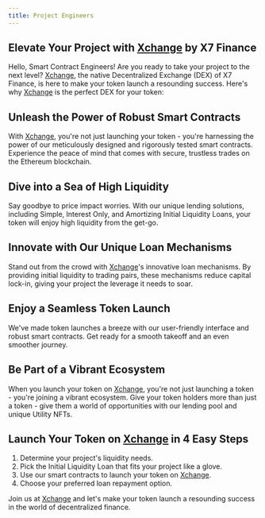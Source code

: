 ```yaml
---
title: Project Engineers
---
```


## Elevate Your Project with [Xchange](https://beta.x7.finance) by X7 Finance

Hello, Smart Contract Engineers! Are you ready to take your project to the next level? [Xchange](https://beta.x7.finance), the native Decentralized Exchange (DEX) of X7 Finance, is here to make your token launch a resounding success. Here's why [Xchange](https://beta.x7.finance) is the perfect DEX for your token:

## Unleash the Power of Robust Smart Contracts

With [Xchange](https://beta.x7.finance), you're not just launching your token - you're harnessing the power of our meticulously designed and rigorously tested smart contracts. Experience the peace of mind that comes with secure, trustless trades on the Ethereum blockchain.

## Dive into a Sea of High Liquidity

Say goodbye to price impact worries. With our unique lending solutions, including Simple, Interest Only, and Amortizing Initial Liquidity Loans, your token will enjoy high liquidity from the get-go.

## Innovate with Our Unique Loan Mechanisms

Stand out from the crowd with [Xchange](https://beta.x7.finance)'s innovative loan mechanisms. By providing initial liquidity to trading pairs, these mechanisms reduce capital lock-in, giving your project the leverage it needs to soar.

## Enjoy a Seamless Token Launch

We've made token launches a breeze with our user-friendly interface and robust smart contracts. Get ready for a smooth takeoff and an even smoother journey.

## Be Part of a Vibrant Ecosystem

When you launch your token on [Xchange](https://beta.x7.finance), you're not just launching a token - you're joining a vibrant ecosystem. Give your token holders more than just a token - give them a world of opportunities with our lending pool and unique Utility NFTs.

## Launch Your Token on [Xchange](https://beta.x7.finance) in 4 Easy Steps

1. Determine your project's liquidity needs.
2. Pick the Initial Liquidity Loan that fits your project like a glove.
3. Use our smart contracts to launch your token on [Xchange](https://beta.x7.finance).
4. Choose your preferred loan repayment option.

Join us at [Xchange](https://beta.x7.finance) and let's make your token launch a resounding success in the world of decentralized finance.
